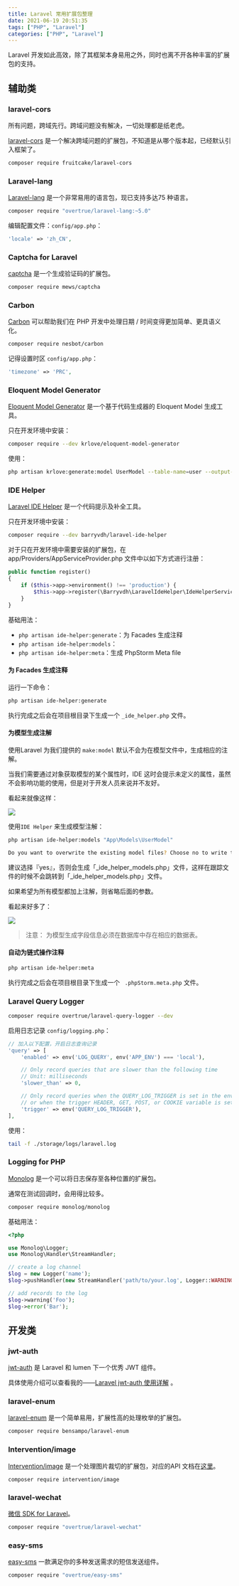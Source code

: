 ```yaml
---
title: Laravel 常用扩展包整理
date: 2021-06-19 20:51:35
tags: ["PHP", "Laravel"]
categories: ["PHP", "Laravel"]
---
```


Laravel 开发如此高效，除了其框架本身易用之外，同时也离不开各种丰富的扩展包的支持。

<!-- more -->

## 辅助类
### laravel-cors
所有问题，跨域先行。跨域问题没有解决，一切处理都是纸老虎。

[laravel-cors](https://github.com/fruitcake/laravel-cors) 是一个解决跨域问题的扩展包，不知道是从哪个版本起，已经默认引入框架了。

```sh
composer require fruitcake/laravel-cors
```

### Laravel-lang
[Laravel-lang](https://github.com/overtrue/laravel-lang) 是一个非常易用的语言包，现已支持多达75 种语言。

```sh
composer require "overtrue/laravel-lang:~5.0"
```

编辑配置文件：`config/app.php`：
```php
'locale' => 'zh_CN',
```

### Captcha for Laravel
[captcha](https://github.com/mewebstudio/captcha) 是一个生成验证码的扩展包。

```sh
composer require mews/captcha
```

### Carbon
[Carbon](http://carbon.nesbot.com/) 可以帮助我们在 PHP 开发中处理日期 / 时间变得更加简单、更具语义化。

```sh
composer require nesbot/carbon
```

记得设置时区 `config/app.php`：
```php
'timezone' => 'PRC',
```

### Eloquent Model Generator
[Eloquent Model Generator](https://github.com/krlove/eloquent-model-generator) 是一个基于代码生成器的 Eloquent Model 生成工具。

只在开发环境中安装：
```sh
composer require --dev krlove/eloquent-model-generator
```

使用：
```sh
php artisan krlove:generate:model UserModel --table-name=user --output-path=./Models --namespace=App\\Models
```

### IDE Helper
[Laravel IDE Helper](https://github.com/barryvdh/laravel-ide-helper#laravel-ide-helper-generator) 是一个代码提示及补全工具。

只在开发环境中安装：
```sh
composer require --dev barryvdh/laravel-ide-helper
```

对于只在开发环境中需要安装的扩展包，在 app/Providers/AppServiceProvider.php 文件中以如下方式进行注册：
```php
public function register()
{
    if ($this->app->environment() !== 'production') {
        $this->app->register(\Barryvdh\LaravelIdeHelper\IdeHelperServiceProvider::class);
    }
}
```

基础用法：
* `php artisan ide-helper:generate`：为 Facades 生成注释
* `php artisan ide-helper:models`：
* `php artisan ide-helper:meta`：生成 PhpStorm Meta file

#### 为 Facades 生成注释
运行一下命令：
```sh
php artisan ide-helper:generate
```

执行完成之后会在项目根目录下生成一个 `_ide_helper.php` 文件。

#### 为模型生成注解
使用Laravel 为我们提供的 `make:model` 默认不会为在模型文件中，生成相应的注解。

当我们需要通过对象获取模型的某个属性时，IDE 这时会提示未定义的属性，虽然不会影响功能的使用，但是对于开发人员来说并不友好。

看起来就像这样：

![](https://cdn.jsdelivr.net/gh/0xAiKang/CDN/blog/images/20210605110602.png)

使用`IDE Helper` 来生成模型注解：
```sh
php artisan ide-helper:models "App\Models\UserModel"

Do you want to overwrite the existing model files? Choose no to write to _ide_helper_models.php instead? (Yes/No):  (yes/no) [no]:
```

建议选择『yes』，否则会生成「_ide_helper_models.php」文件，这样在跟踪文件的时候不会跳转到「_ide_helper_models.php」文件。

如果希望为所有模型都加上注解，则省略后面的参数。

看起来好多了：

![](https://cdn.jsdelivr.net/gh/0xAiKang/CDN/blog/images/20210605111205.png)

> 注意： 为模型生成字段信息必须在数据库中存在相应的数据表。

#### 自动为链式操作注释

```sh
php artisan ide-helper:meta
```

执行完成之后会在项目根目录下生成一个 ` .phpStorm.meta.php` 文件。

### Laravel Query Logger

```sh
composer require overtrue/laravel-query-logger --dev
```

启用日志记录 `config/logging.php`：
```php
// 加入以下配置，开启日志查询记录
'query' => [
    'enabled' => env('LOG_QUERY', env('APP_ENV') === 'local'),

    // Only record queries that are slower than the following time
    // Unit: milliseconds
    'slower_than' => 0,

    // Only record queries when the QUERY_LOG_TRIGGER is set in the environment,
    // or when the trigger HEADER, GET, POST, or COOKIE variable is set.
    'trigger' => env('QUERY_LOG_TRIGGER'),
],
```

使用：
```sh
tail -f ./storage/logs/laravel.log
```

### Logging for PHP
[Monolog](https://github.com/Seldaek/monolog) 是一个可以将日志保存至各种位置的扩展包。

通常在测试回调时，会用得比较多。
```bash
composer require monolog/monolog
```

基础用法：
```php
<?php

use Monolog\Logger;
use Monolog\Handler\StreamHandler;

// create a log channel
$log = new Logger('name');
$log->pushHandler(new StreamHandler('path/to/your.log', Logger::WARNING));

// add records to the log
$log->warning('Foo');
$log->error('Bar');
```

## 开发类

### jwt-auth
[jwt-auth](https://github.com/tymondesigns/jwt-auth) 是 Laravel 和 lumen 下一个优秀 JWT 组件。

具体使用介绍可以查看我的——[Laravel jwt-auth 使用详解](https://www.0x2beace.com/laravel-jwt-auth-use-detailed-explanation/) 。

### laravel-enum
[laravel-enum](https://github.com/BenSampo/laravel-enum) 是一个简单易用，扩展性高的处理枚举的扩展包。

```sh
composer require bensampo/laravel-enum
```

### Intervention/image
[Intervention/image](https://github.com/Intervention/image) 是一个处理图片裁切的扩展包，对应的API 文档在[这里](http://image.intervention.io/api/crop)。

```shell
composer require intervention/image
```

### laravel-wechat

[微信 SDK for Laravel](https://github.com/overtrue/laravel-wechat)。

```sh
composer require "overtrue/laravel-wechat"
```

### easy-sms
[easy-sms](https://github.com/overtrue/easy-sms) 一款满足你的多种发送需求的短信发送组件。

```sh
composer require "overtrue/easy-sms"
```